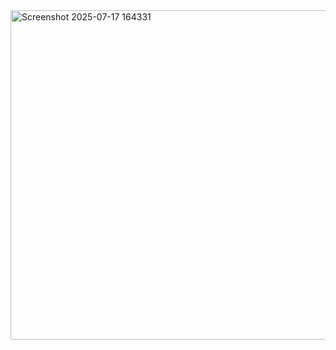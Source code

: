 <img width="984" height="527" alt="Screenshot 2025-07-17 164331" src="https://github.com/user-attachments/assets/819446de-4fef-4970-a510-a496797fbf3d" />
